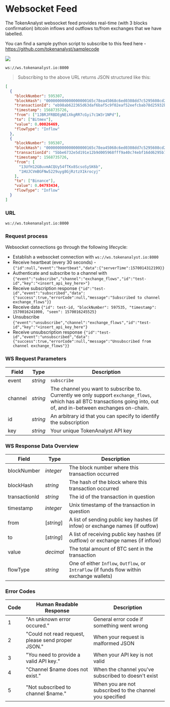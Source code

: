 # Websocket Feed

The TokenAnalyst websocket feed provides real-time (with 3 blocks confirmation) bitcoin inflows and outflows to/from exchanges that we have labelled.

You can find a sample python script to subscribe to this feed here - <a href="https://github.com/tokenanalyst/samplecode" target="_blank">https://github.com/tokenanalyst/samplecode</a>

<img src="https://img.shields.io/badge/Tier-ALPHA-blueviolet.svg"/>

```shell
ws://ws.tokenanalyst.io:8000
```

> Subscribing to the above URL returns JSON structured like this:

```json
[
  {
    "blockNumber": 595307,
    "blockHash": "000000000000000000165c78ea45068c6ed0308dd7c5295608cd2ec5bf1a7c34",
    "transactionId": "eb98ab622365d63daf6baf5c9f02eaf52eefcbab78d25932b1d8bbd1725db647",
    "timestamp": 1568735726,
    "from": ["1JBRJFRBDEgNEiXkgRR7cGyi7c1W3r1NPd"],
    "to": ["Bitmex"],
    "value": 0.00026469,
    "flowType": "Inflow"
  },
  {
    "blockNumber": 595307,
    "blockHash": "000000000000000000165c78ea45068c6ed0308dd7c5295608cd2ec5bf1a7c34",
    "transactionId": "5bbe6732e5d191e12b9d005968fff9a40c74ebf16dd6295b7c84128112cf2096",
    "timestamp": 1568735726,
    "from": [
      "13UfH12GBuvmACQUy54fTKx8ScsoSySK6b",
      "1HUJCVmBGFNw5229uyg8GjRztzX1krocyj"
    ],
    "to": ["Binance"],
    "value": 0.04793434,
    "flowType": "Inflow"
  }
]
```

### URL

`ws://ws.tokenanalyst.io:8000`

### Request process
Websocket connections go through the following lifecycle:

* Establish a websocket connection with `ws://ws.tokenanalyst.io:8000`
* Receive heartbeat (every 30 seconds) - `{"id":null,"event":"heartbeat","data":{"serverTime":1570014312199}}`
* Authenticate and subscribe to a channel with `{"event":"subscribe","channel":"exchange_flows","id":"test-id","key":"<insert_api_key_here>"}`
* Receive subscription response `{"id":"test-id","event":"subscribed","data":{"success":true,"errorCode":null,"message":"Subscribed to channel exchange_flows"}}`
* Receive data `{"id": test-id, "blockNumber": 597535, "timestamp": 1570016241000, "seen": 1570016245525}`
* Unsubscribe `{"event":"unsubscribe","channel":"exchange_flows","id":"test-id","key":"<insert_api_key_here"}`
* Receive unsubscription response `{"id":"test-id","event":"unsubscribed","data":{"success":true,"errorCode":null,"message":"Unsubscribed from channel exchange_flows"}}`

### WS Request Parameters

| Field       | Type      | Description                                                                                                                                 |
| ----------- | --------- | ------------------------------------------------------------------------------------------------------------------------------------------- |
| event       | _string_  | `subscribe`                                                                                                                    |
| channel | _string_  | The channel you want to subscribe to. Currently we only support `exchange_flows`, which has all BTC transactions going into, out of, and in-between exchanges on-chain. |
| id    | _string_  | An arbitrary id that you can specify to identify the subscription                      |
| key   | _string_ | Your unique TokenAnalyst API key                                                  |


### WS Response Data Overview

| Field       | Type      | Description                                                                                                                                 |
| ----------- | --------- | ------------------------------------------------------------------------------------------------------------------------------------------- |
| blockNumber       | _integer_  | The block number where this transaction occurred                                                                                                                    |
| blockHash | _string_  | The hash of the block where this transaction occurred |
| transactionId    | _string_  | The id of the transaction in question                      |
| timestamp   | _integer_ | Unix timestamp of the transaction in question                                                  |
| from   | [_string_] | A list of sending public key hashes (if infow) or exchange names (if outfow)                                                  |
| to      | [_string_] | A list of receiving public key hashes (if outflow) or exchange names (if inflow)                                                 |
| value      | _decimal_ | The total amount of BTC sent in the transaction                                                   |
| flowType      | _string_ | One of either `Inflow`, `Outflow`, or `IntraFlow` (if funds flow within exchange wallets)                                                   |


### Error Codes

| Code       | Human Readable Response      | Description                                                                                                                                 |
| ----------- | --------- | ------------------------------------------------------------------------------------------------------------------------------------------- |
| 1       | "An unknown error occured." | General error code if something went wrong                                                                                                                    |
| 2 | "Could not read request, please send proper JSON." | When your request is malformed JSON |
| 3    | "You need to provide a valid API key."  | When your API key is not valid                      |
| 4   | "Channel $name does not exist." | When the channel you've subscribed to doesn't exist                                                  |
| 5   | "Not subscribed to channel $name." | When you are not subscribed to the channel you specified                                                  |